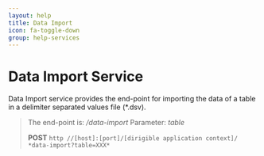 ```yaml
---
layout: help
title: Data Import
icon: fa-toggle-down
group: help-services
---
```


Data Import Service
===

Data Import service provides the end-point for importing the data of a table in a delimiter separated values file (*.dsv).

> The end-point is: */data-import*
> Parameter: *table*
> 
> **POST** `http //[host]:[port]/[dirigible application context]/ *data-import?table=XXX*`

